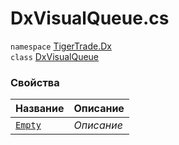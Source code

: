 
# DxVisualQueue.cs
`namespace` [TigerTrade.Dx](../TigerTrade.Dx.md)  
    `class` [DxVisualQueue](../../DxVisualQueue.cs.md)

### Свойства
| Название | Описание |
| --- | --- |
| [`Empty`](./Свойства/Empty.md) | *Описание* |
